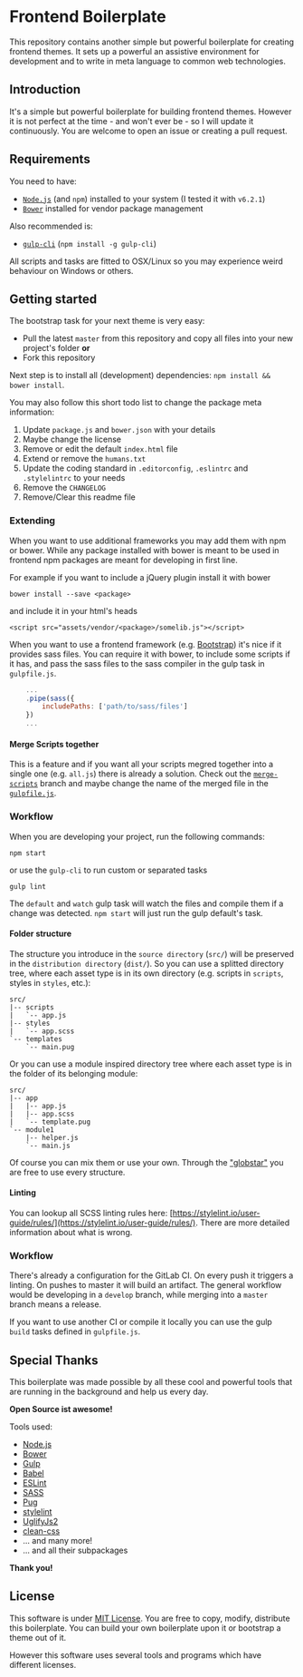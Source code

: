 # Frontend Boilerplate
This repository contains another simple but powerful boilerplate for creating frontend themes. 
It sets up a powerful an assistive environment for development and to write in meta language to common web technologies.

## Introduction
It's a simple but powerful boilerplate for building frontend themes. However it is not perfect 
at the time - and won't ever be - so I will update it continuously. You are welcome to open 
an issue or creating a pull request.

## Requirements
You need to have:
* [`Node.js`](https://nodejs.org/) (and `npm`) installed to your system (I tested it with `v6.2.1`)
* [`Bower`](https://bower.io/) installed for vendor package management

Also recommended is:
* [`gulp-cli`](https://www.npmjs.com/package/gulp-cli) (`npm install -g gulp-cli`)
  
All scripts and tasks are fitted to OSX/Linux so you may experience weird behaviour on Windows or others.

## Getting started
The bootstrap task for your next theme is very easy:
* Pull the latest `master` from this repository and copy all files into your new project's folder **or**
* Fork this repository

Next step is to install all (development) dependencies: `npm install && bower install`.

You may also follow this short todo list to change the package meta information:
1. Update `package.js` and `bower.json` with your details
2. Maybe change the license
3. Remove or edit the default `index.html` file
4. Extend or remove the `humans.txt`
5. Update the coding standard in `.editorconfig`, `.eslintrc` and `.stylelintrc` to your needs
6. Remove the `CHANGELOG`
7. Remove/Clear this readme file

### Extending
When you want to use additional frameworks you may add them with npm or bower. 
While any package installed with bower is meant to be used in frontend npm packages are 
meant for developing in first line.
 
For example if you want to include a jQuery plugin install it with bower
```
bower install --save <package>
```
and include it in your html's heads
```
<script src="assets/vendor/<package>/somelib.js"></script>
```

When you want to use a frontend framework (e.g. [Bootstrap](getbootstrap.com)) it's nice if 
it provides sass files. You can require it with bower, to include some scripts if it has, and 
pass the sass files to the sass compiler in the gulp task in `gulpfile.js`.
```JavaScript
	...
	.pipe(sass({
		includePaths: ['path/to/sass/files']
	})
	...
```

#### Merge Scripts together
This is a feature and if you want all your scripts megred together into a single one (e.g. `all.js`) there is already a solution.
Check out the [`merge-scripts`](https://gitlab.com/jdoubleu/frontend-boilerplate/tree/merge-scripts) branch and maybe change the name of the merged file in the [`gulpfile.js`](https://gitlab.com/jdoubleu/frontend-boilerplate/blob/merge-scripts/gulpfile.js).

### Workflow
When you are developing your project, run the following commands:
```
npm start
```
or use the `gulp-cli` to run custom or separated tasks
```
gulp lint
```

The `default` and `watch` gulp task will watch the files and compile them if a change was detected. 
`npm start` will just run the gulp default's task.

#### Folder structure
The structure you introduce in the `source directory` (`src/`) will be preserved in the `distribution directory` (`dist/`).
So you can use a splitted directory tree, where each asset type is in its own directory (e.g. scripts in `scripts`, styles in `styles`, etc.):
```
src/
|-- scripts
|   `-- app.js
|-- styles
|   `-- app.scss
`-- templates
    `-- main.pug
```
Or you can use a module inspired directory tree where each asset type is in the folder of its belonging module:
```
src/
|-- app
|   |-- app.js
|   |-- app.scss
|   `-- template.pug
`-- module1
    |-- helper.js
    `-- main.js
```
Of course you can mix them or use your own. 
Through the ["globstar"](https://github.com/isaacs/node-glob#glob-primer) you are free to use every structure. 

#### Linting
You can lookup all SCSS linting rules here: [https://stylelint.io/user-guide/rules/](https://stylelint.io/user-guide/rules/).
There are more detailed information about what is wrong.

### Workflow
There's already a configuration for the GitLab CI. On every push it triggers a linting.
On pushes to master it will build an artifact. The general workflow would be developing in a `develop` branch, 
while merging into a `master` branch means a release.

If you want to use another CI or compile it locally you can use the gulp `build` tasks defined in `gulpfile.js`.

## Special Thanks
This boilerplate was made possible by all these cool and powerful tools that are running in 
the background and help us every day.
 
**Open Source ist awesome!**

Tools used:
* [Node.js](https://nodejs.org/)
* [Bower](https://bower.io/)
* [Gulp](http://gulpjs.com/)
* [Babel](https://babeljs.io/)
* [ESLint](http://eslint.org/)
* [SASS](http://sass-lang.com/)
* [Pug](https://pugjs.org/)
* [stylelint](https://stylelint.io/)
* [UglifyJs2](https://github.com/mishoo/UglifyJS2)
* [clean-css](https://github.com/jakubpawlowicz/clean-css)
* ... and many more!
* ... and all their subpackages

**Thank you!**

## License
This software is under [MIT License](LICENSE). You are free to copy, modify, distribute this boilerplate.
You can build your own boilerplate upon it or bootstrap a theme out of it.

However this software uses several tools and programs which have different licenses. 